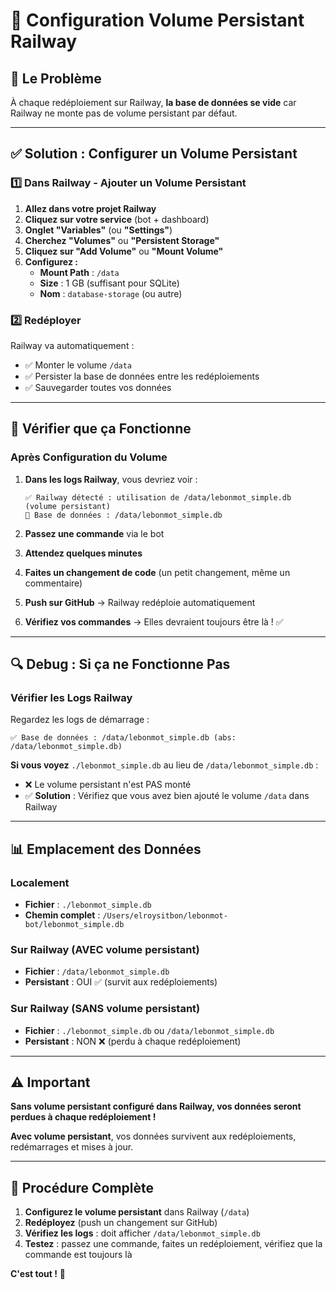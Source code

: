 # 🔧 Configuration Volume Persistant Railway

## 🚨 Le Problème

À chaque redéploiement sur Railway, **la base de données se vide** car Railway ne monte pas de volume persistant par défaut.

---

## ✅ Solution : Configurer un Volume Persistant

### 1️⃣ Dans Railway - Ajouter un Volume Persistant

1. **Allez dans votre projet Railway**
2. **Cliquez sur votre service** (bot + dashboard)
3. **Onglet "Variables"** (ou **"Settings"**)
4. **Cherchez "Volumes"** ou **"Persistent Storage"**
5. **Cliquez sur "Add Volume"** ou **"Mount Volume"**
6. **Configurez :**
   - **Mount Path** : `/data`
   - **Size** : 1 GB (suffisant pour SQLite)
   - **Nom** : `database-storage` (ou autre)

### 2️⃣ Redéployer

Railway va automatiquement :
- ✅ Monter le volume `/data`
- ✅ Persister la base de données entre les redéploiements
- ✅ Sauvegarder toutes vos données

---

## 🧪 Vérifier que ça Fonctionne

### Après Configuration du Volume

1. **Dans les logs Railway**, vous devriez voir :
   ```
   ✅ Railway détecté : utilisation de /data/lebonmot_simple.db (volume persistant)
   📁 Base de données : /data/lebonmot_simple.db
   ```

2. **Passez une commande** via le bot

3. **Attendez quelques minutes**

4. **Faites un changement de code** (un petit changement, même un commentaire)

5. **Push sur GitHub** → Railway redéploie automatiquement

6. **Vérifiez vos commandes** → Elles devraient toujours être là ! ✅

---

## 🔍 Debug : Si ça ne Fonctionne Pas

### Vérifier les Logs Railway

Regardez les logs de démarrage :

```
✅ Base de données : /data/lebonmot_simple.db (abs: /data/lebonmot_simple.db)
```

**Si vous voyez** `./lebonmot_simple.db` au lieu de `/data/lebonmot_simple.db` :
- ❌ Le volume persistant n'est PAS monté
- ✅ **Solution** : Vérifiez que vous avez bien ajouté le volume `/data` dans Railway

---

## 📊 Emplacement des Données

### Localement
- **Fichier** : `./lebonmot_simple.db`
- **Chemin complet** : `/Users/elroysitbon/lebonmot-bot/lebonmot_simple.db`

### Sur Railway (AVEC volume persistant)
- **Fichier** : `/data/lebonmot_simple.db`
- **Persistant** : OUI ✅ (survit aux redéploiements)

### Sur Railway (SANS volume persistant)
- **Fichier** : `./lebonmot_simple.db` ou `/data/lebonmot_simple.db`
- **Persistant** : NON ❌ (perdu à chaque redéploiement)

---

## ⚠️ Important

**Sans volume persistant configuré dans Railway, vos données seront perdues à chaque redéploiement !**

**Avec volume persistant**, vos données survivent aux redéploiements, redémarrages et mises à jour.

---

## 🚀 Procédure Complète

1. **Configurez le volume persistant** dans Railway (`/data`)
2. **Redéployez** (push un changement sur GitHub)
3. **Vérifiez les logs** : doit afficher `/data/lebonmot_simple.db`
4. **Testez** : passez une commande, faites un redéploiement, vérifiez que la commande est toujours là

**C'est tout !** 🎉

